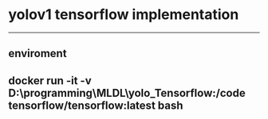 # yolov1 tensorflow implementation

---
## enviroment

docker run -it -v D:\programming\MLDL\yolo_Tensorflow:/code tensorflow/tensorflow:latest bash
---

